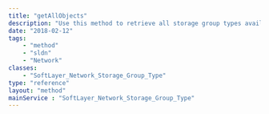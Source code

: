 ```yaml
---
title: "getAllObjects"
description: "Use this method to retrieve all storage group types available. "
date: "2018-02-12"
tags:
    - "method"
    - "sldn"
    - "Network"
classes:
    - "SoftLayer_Network_Storage_Group_Type"
type: "reference"
layout: "method"
mainService : "SoftLayer_Network_Storage_Group_Type"
---
```

